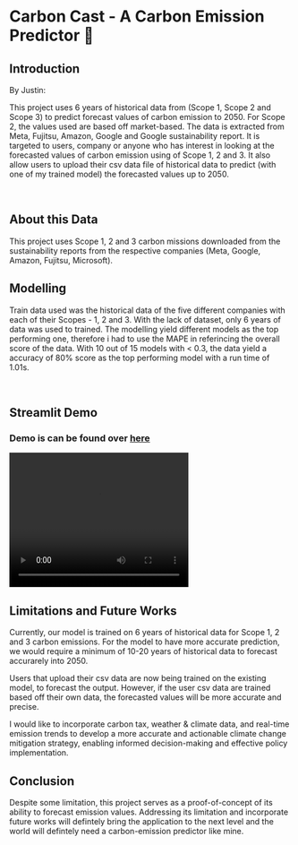 # Carbon Cast - A Carbon Emission Predictor 💨 

## Introduction 
By Justin:

This project uses 6 years of historical data from (Scope 1, Scope 2 and Scope 3) to predict forecast values of carbon emission to 2050. For Scope 2, the values used are based off market-based. The data is extracted from Meta, Fujitsu, Amazon, Google and Google sustainability report. It is targeted to users, company or anyone who has interest in looking at the forecasted values of carbon emission using of Scope 1, 2 and 3. It also allow users to upload their csv data file of historical data to predict (with one of my trained model) the forecasted values up to 2050.

</br>

## About this Data

This project uses Scope 1, 2 and 3 carbon missions downloaded from the sustainability reports from the respective companies (Meta, Google, Amazon, Fujitsu, Microsoft). 

## Modelling

Train data used was the historical data of the five different companies with each of their Scopes - 1, 2 and 3. With the lack of dataset, only 6 years of data was used to trained. The modelling yield different models as the top performing one, therefore i had to use the MAPE in referincing the overall score of the data. With 10 out of 15 models with < 0.3, the data yield a accuracy of 80% score as the top performing model with a run time of 1.01s.

</br>

## Streamlit Demo

<h3>Demo is can be found over <a href = "https://carbon-cast.streamlit.app/">here</a></h3>
<video width="320" height="240" autoplay>
<source src="IMG_8398_480p.mov" type="video/mov">
</video>


## Limitations and Future Works

Currently, our model is trained on 6 years of historical data for Scope 1, 2 and 3 carbon emissions. For the model to have more accurate prediction, we would require a minimum of 10-20 years of historical data to forecast accurarely into 2050.

Users that upload their csv data are now being trained on the existing model, to forecast the output. However, if the user csv data are trained based off their own data, the forecasted values will be more accurate and precise.

I would like to incorporate carbon tax, weather & climate data, and real-time emission trends to develop a more accurate and actionable climate change mitigation strategy, enabling informed decision-making and effective policy implementation.

## Conclusion

Despite some limitation, this project serves as a proof-of-concept of its ability to forecast emission values. Addressing its limitation and incorporate future works will defintely bring the application to the next level and the world will defintely need a carbon-emission predictor like mine.

